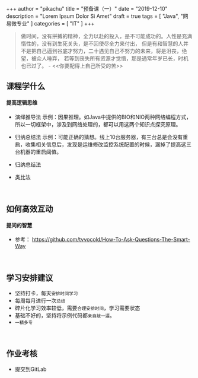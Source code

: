  +++
author = "pikachu"
title = "预备课（一）"
date = "2019-12-10"
description = "Lorem Ipsum Dolor Si Amet"
draft = true
tags = [
    "Java",
    "网易微专业"
]
categories = [
    "IT"
]
+++


> 做时间，没有拼搏的精神，全力以赴的投入，是不可能成功的。人性是充满惰性的，没有到生死关头，是不回使尽全力来付出，
> 但是有和智慧的人并不是把自己逼到谷底才努力，二十遇见自己不努力的未来，将是沮丧，绝望，被众人唾弃，
> 若等到丧失所有资源才觉悟，那是通常年岁已长，时机也已过了。   - <<你要配得上自己所受的苦>>


## 课程学什么


#### 提高逻辑思维

- 演绎推导法
示例：因果推理。如Java中提供的BIO和NIO两种网络编程方式，所以一切框架中，涉及到网络处理的，都可以用这两个知识点探究原理。

- 归纳总结法
示例：可能正确的猜想。线上10台服务器，有三台总是会没有重启，收集相关信息后，发现是运维修改监控系统配置的时候，漏掉了提高这三台机器的重启阈值。

- 归纳总结法
- 类比法

&nbsp;

## 如何高效互动

#### 提问的智慧
- 参考： https://github.com/tvvocold/How-To-Ask-Questions-The-Smart-Way

&nbsp;

## 学习安排建议

- 坚持打卡，每天`安排时间学习`
- 每周每月进行一次`总结`
- 碎片化学习效率较低，需要`合理安排时间`，学习需要状态
- 基础不好的，坚持将示例代码都`亲自敲一遍`。
- `一精多专`

&nbsp;

## 作业考核

- 提交到GitLab
